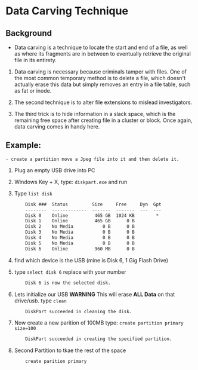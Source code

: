 # Data Carving Technique

## Background

- Data carving is a technique to locate the start and end of a file, as well as where its 
    fragments are in between to eventually retrieve the original file in its entirety.

1. Data carving is necessary because criminals tamper with files. One of the most common temporary method 
    is to delete a file, which doesn't actually erase this data but simply removes an entry in a file table, such as fat or inode.

2. The second technique is to alter file extensions to mislead investigators.

3.  The third trick is to hide information in a slack space, which is the remaining free space after 
        creating file in a cluster or block. Once again, data carving comes in handy here. 

## Example:

    - create a partition move a Jpeg file into it and then delete it.


1. Plug an empty USB drive into PC

2. Windows Key + X, type: `diskpart.exe` and run

3. Type `list disk`

    ```cmd
        Disk ###  Status         Size     Free     Dyn  Gpt
        --------  -------------  -------  -------  ---  ---
        Disk 0    Online          465 GB  1024 KB        *
        Disk 1    Online          465 GB      0 B
        Disk 2    No Media           0 B      0 B
        Disk 3    No Media           0 B      0 B
        Disk 4    No Media           0 B      0 B
        Disk 5    No Media           0 B      0 B
        Disk 6    Online          960 MB      0 B
    ```

4. find which device is the USB (mine is Disk 6, 1 Gig Flash Drive)

5. type `select disk 6` replace with your number

    ```cmd
        Disk 6 is now the selected disk.
    ```

6. Lets initialize our USB __WARNING__ This will erase __ALL Data__ on that drive/usb.
    type `clean`

    ```cmd
        DiskPart succeeded in cleaning the disk.
    ```

7. Now create a new parition of 100MB type: `create partition primary size=100`

    ```cmd
        DiskPart succeeded in creating the specified partition.
    ```

8. Second Partition to tkae the rest of the space

    ```cmd
        create parition primary
    ```
